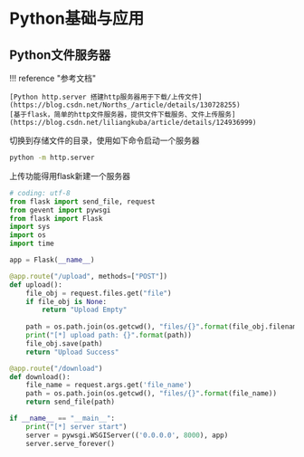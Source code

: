 # Python基础与应用

## Python文件服务器

!!! reference "参考文档"

    [Python http.server 搭建http服务器用于下载/上传文件](https://blog.csdn.net/Norths_/article/details/130728255)  
    [基于flask，简单的http文件服务器，提供文件下载服务、文件上传服务](https://blog.csdn.net/liliangkuba/article/details/124936999)

切换到存储文件的目录，使用如下命令启动一个服务器

```bash
python -m http.server
```

上传功能得用flask新建一个服务器

```py
# coding: utf-8
from flask import send_file, request
from gevent import pywsgi
from flask import Flask
import sys
import os
import time

app = Flask(__name__)

@app.route("/upload", methods=["POST"])
def upload():
    file_obj = request.files.get("file")
    if file_obj is None:
        return "Upload Empty"
    
    path = os.path.join(os.getcwd(), "files/{}".format(file_obj.filename))
    print("[*] upload path: {}".format(path))
    file_obj.save(path)
    return "Upload Success"

@app.route("/download")
def download():
    file_name = request.args.get('file_name')
    path = os.path.join(os.getcwd(), "files/{}".format(file_name))
    return send_file(path)

if __name__ == "__main__":
    print("[*] server start")
    server = pywsgi.WSGIServer(('0.0.0.0', 8000), app)
    server.serve_forever()
```